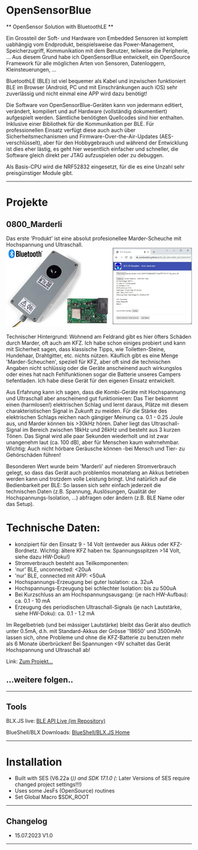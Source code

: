 # OpenSensorBlue #
** OpenSensor Solution with BluetoothLE **

Ein Grossteil der Soft- und Hardware von Embedded Sensoren ist komplett uabhängig vom Endprodukt, beispielsweise das Power-Management,
Speicherzugriff, Kommunikation mit dem Benutzer, teilweise die Peripherie, ... 
Aus diesem Grund habe ich OpenSensorBlue entwickelt, ein OpenSource Framework für alle möglichen Arten von Sensoren, Datenloggern, Kleinsteuerungen, ... 

BluetoothLE (BLE) ist viel bequemer als Kabel und inzwischen funktioniert BLE im Browser (Android, PC und mit Einschränkungen auch iOS) sehr zuverlässig und nicht einmal eine APP wird dazu benötigt!

Die Software von OpenSensorBlue-Geräten kann von jedermann editiert, verändert, kompiliert und auf Hardware (vollständig dokumentiert) aufgespielt werden. Sämtliche benötigten
Quellcodes sind hier enthalten. Inklusive einer Bibliothek für die Kommunikation per BLE. Für professionellen Einsatz verfügt diese auch
auch über Sicherheitsmechanismen und Firmware-Over-the-Air-Updates (AES-verschlüsselt), aber für den Hobbygebrauch und während der Entwicklung ist dies eher lästig, 
es geht hier wesentlich einfacher und schneller, die Software gleich direkt per JTAG aufzuspielen oder zu debuggen.

Als Basis-CPU wird die NRF52832 eingesetzt, für die es eine Unzahl sehr preisgünstiger Module gibt. 

---
# Projekte #

## 0800_Marderli ##
Das erste 'Produkt' ist eine absolut profesionellee Marder-Scheuche mit Hochspannung und Ultraschall. 
!['Marderli'](./documentation/0800_marder/img/marderli_all.jpg)

Technischer Hintergrund: Wohnend am Feldrand gibt es hier öfters Schäden durch Marder, oft auch am KFZ. Ich habe schon einiges probiert und
kann mit Sicherheit sagen, dass klassische Tipps, wie Toiletten-Steine, Hundehaar, Drahtgitter, etc. nichts nützen.
Käuflich gibt es eine Menge 'Marder-Scheuchen', speziell für KFZ, aber oft sind die technischen Angaben nicht schlüssig oder die Geräte anscheinend auch wirkungslos
oder eines hat nach Fehlfunktionen sogar die Batterie unseres Campers tiefentladen. Ich habe diese Gerät für den eigenen Einsatz entwickelt.

Aus Erfahrung kann ich sagen, dass die Kombi-Geräte mit Hochspannung und Ultraschall aber anscheinend gut funktionieren:
Das Tier bekommt einen (harmlosen!) elektrischen Schlag und lernt daraus, Plätze mit diesem charakteristischen Signal in Zukunft zu meiden.
Für die Stärke des elektrischen Schlags reichen nach gängiger Meinung ca. 0.1 - 0.25 Joule aus, und Marder können bis >30kHz hören. 
Daher liegt das Ultraschall-Signal im Bereich zwischen 18kHz und 26kHz und besteht aus 3 kurzen Tönen.
Das Signal wird alle paar Sekunden wiederholt und ist zwar unangenehm laut (ca. 100 dB), aber für Menschen kaum wahrnehmbar. 
Wichtig: Auch nicht hörbare Geräusche können -bei Mensch und Tier- zu Gehörschäden führen!

Besonderen Wert wurde beim 'Marderli' auf niederen Stromverbrauch gelegt, so dass das Gerät auch problemlos monatelang an Akkus betrieben werden kann und trotzdem volle Leistung bringt.
Und natürlich auf die Bedienbarkeit per BLE: So lassen sich sehr einfach jederzeit die technischen Daten (z.B. Spannung, Auslösungen, Qualität der Hochspannungs-Isolation, ...) abfragen oder ändern (z.B. BLE Name oder das Setup).

# Technische Daten: #
- konzipiert für den Einsatz 9 - 14 Volt (entweder aus Akkus oder KFZ-Bordnetz. Wichtig: ältere KFZ haben tw. Spannungsspitzen >14 Volt, siehe dazu HW-Doku!)
- Stromverbrauch besteht aus Teilkomponenten:
 - 'nur' BLE, unconnected:  <20uA
 - 'nur' BLE, connected mit APP:  <50uA
 - Hochspannungs-Erzeugung bei guter Isolation: ca. 32uA
 - Hochspannungs-Erzeugung bei schlechter Isolation: bis zu 500uA
 - Bei Kurzschluss an am Hochspannungsausgang: (je nach HW-Aufbau): ca. 0.1 - 10 mA
 - Erzeugung des periodischen Ultraschall-Signals (je nach Lautstärke, siehe HW-Doku): ca. 0.1 - 1.2 mA
 
 Im Regelbetrieb (und bei mässiger Lautstärke) bleibt das Gerät also deutlich unter 0.5mA, d.h. mit Standard-Akkus der Grösse '18650' und 3500mAh 
 lassen sich, ohne Probleme und ohne die KFZ-Batterie zu benutzen mehr als 6 Monate überbrücken!
 Bei Spannungen <9V schaltet das Gerät Hochspannung und Ultraschall ab!
 
 
Link: [Zum Projekt...](./documentation/0800_marder/README.md)

## ...weitere folgen.. ##

---
## Tools ##

BLX.JS live: [BLE API Live (im Repository)](https://joembedded.github.io/ltx_ble_demo/ble_api/index.html)

BlueShell/BLX Downloads: [BlueShell/BLX.JS Home](https://joembedded.de/x3/blueshell)

---
# Installation
- Built with SES (V6.22a (*)) and SDK 17.1.0   (*: Later Versions of SES require changed project settings!!!)
- Uses some JesFs (OpenSource) routines
- Set Global Macro $SDK_ROOT

---
## Changelog  ##
- 15.07.2023 V1.0 

---

